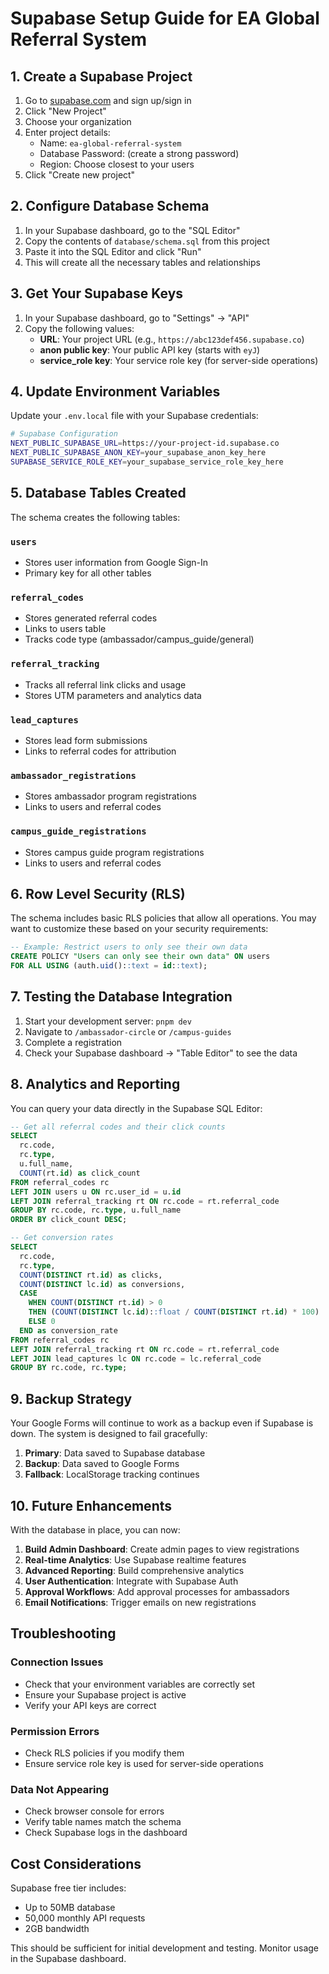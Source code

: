 # Supabase Setup Guide for EA Global Referral System

## 1. Create a Supabase Project

1. Go to [supabase.com](https://supabase.com) and sign up/sign in
2. Click "New Project"
3. Choose your organization
4. Enter project details:
   - Name: `ea-global-referral-system`
   - Database Password: (create a strong password)
   - Region: Choose closest to your users
5. Click "Create new project"

## 2. Configure Database Schema

1. In your Supabase dashboard, go to the "SQL Editor"
2. Copy the contents of `database/schema.sql` from this project
3. Paste it into the SQL Editor and click "Run"
4. This will create all the necessary tables and relationships

## 3. Get Your Supabase Keys

1. In your Supabase dashboard, go to "Settings" → "API"
2. Copy the following values:
   - **URL**: Your project URL (e.g., `https://abc123def456.supabase.co`)
   - **anon public key**: Your public API key (starts with `eyJ`)
   - **service_role key**: Your service role key (for server-side operations)

## 4. Update Environment Variables

Update your `.env.local` file with your Supabase credentials:

```bash
# Supabase Configuration
NEXT_PUBLIC_SUPABASE_URL=https://your-project-id.supabase.co
NEXT_PUBLIC_SUPABASE_ANON_KEY=your_supabase_anon_key_here
SUPABASE_SERVICE_ROLE_KEY=your_supabase_service_role_key_here
```

## 5. Database Tables Created

The schema creates the following tables:

### `users`
- Stores user information from Google Sign-In
- Primary key for all other tables

### `referral_codes`
- Stores generated referral codes
- Links to users table
- Tracks code type (ambassador/campus_guide/general)

### `referral_tracking`
- Tracks all referral link clicks and usage
- Stores UTM parameters and analytics data

### `lead_captures`
- Stores lead form submissions
- Links to referral codes for attribution

### `ambassador_registrations`
- Stores ambassador program registrations
- Links to users and referral codes

### `campus_guide_registrations`
- Stores campus guide program registrations
- Links to users and referral codes

## 6. Row Level Security (RLS)

The schema includes basic RLS policies that allow all operations. You may want to customize these based on your security requirements:

```sql
-- Example: Restrict users to only see their own data
CREATE POLICY "Users can only see their own data" ON users 
FOR ALL USING (auth.uid()::text = id::text);
```

## 7. Testing the Database Integration

1. Start your development server: `pnpm dev`
2. Navigate to `/ambassador-circle` or `/campus-guides`
3. Complete a registration
4. Check your Supabase dashboard → "Table Editor" to see the data

## 8. Analytics and Reporting

You can query your data directly in the Supabase SQL Editor:

```sql
-- Get all referral codes and their click counts
SELECT 
  rc.code,
  rc.type,
  u.full_name,
  COUNT(rt.id) as click_count
FROM referral_codes rc
LEFT JOIN users u ON rc.user_id = u.id
LEFT JOIN referral_tracking rt ON rc.code = rt.referral_code
GROUP BY rc.code, rc.type, u.full_name
ORDER BY click_count DESC;

-- Get conversion rates
SELECT 
  rc.code,
  rc.type,
  COUNT(DISTINCT rt.id) as clicks,
  COUNT(DISTINCT lc.id) as conversions,
  CASE 
    WHEN COUNT(DISTINCT rt.id) > 0 
    THEN (COUNT(DISTINCT lc.id)::float / COUNT(DISTINCT rt.id) * 100)
    ELSE 0 
  END as conversion_rate
FROM referral_codes rc
LEFT JOIN referral_tracking rt ON rc.code = rt.referral_code
LEFT JOIN lead_captures lc ON rc.code = lc.referral_code
GROUP BY rc.code, rc.type;
```

## 9. Backup Strategy

Your Google Forms will continue to work as a backup even if Supabase is down. The system is designed to fail gracefully:

1. **Primary**: Data saved to Supabase database
2. **Backup**: Data saved to Google Forms
3. **Fallback**: LocalStorage tracking continues

## 10. Future Enhancements

With the database in place, you can now:

1. **Build Admin Dashboard**: Create admin pages to view registrations
2. **Real-time Analytics**: Use Supabase realtime features
3. **Advanced Reporting**: Build comprehensive analytics
4. **User Authentication**: Integrate with Supabase Auth
5. **Approval Workflows**: Add approval processes for ambassadors
6. **Email Notifications**: Trigger emails on new registrations

## Troubleshooting

### Connection Issues
- Check that your environment variables are correctly set
- Ensure your Supabase project is active
- Verify your API keys are correct

### Permission Errors
- Check RLS policies if you modify them
- Ensure service role key is used for server-side operations

### Data Not Appearing
- Check browser console for errors
- Verify table names match the schema
- Check Supabase logs in the dashboard

## Cost Considerations

Supabase free tier includes:
- Up to 50MB database
- 50,000 monthly API requests
- 2GB bandwidth

This should be sufficient for initial development and testing. Monitor usage in the Supabase dashboard.
